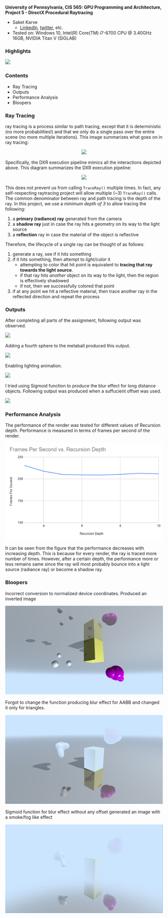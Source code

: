 **University of Pennsylvania, CIS 565: GPU Programming and Architecture,
Project 5 - DirectX Procedural Raytracing**

* Saket Karve
  * [LinkedIn](https://www.linkedin.com/in/saket-karve-43930511b/), [twitter](), etc.
* Tested on:  Windows 10, Intel(R) Core(TM) i7-6700 CPU @ 3.40GHz 16GB, NVIDIA Titan V (SIGLAB)

### Highlights

![](images/three_spheres1.gif)

### Contents

- Ray Tracing
- Outputs
- Performance Analysis
- Bloopers

### Ray Tracing

ray tracing is a process similar to path tracing, except that it is deterministic (no more probabilities!) and that we only do a single pass over the entire scene (no more multiple iterations). This image summarizes what goes on in ray tracing:

<p align="center">
  <img src="https://github.com/CIS565-Fall-2019/Project5-DirectX-Procedural-Raytracing/blob/master/images/raytrace.jpg">
</p>

Specifically, the DXR execution pipeline mimics all the interactions depicted above. This diagram summarizes the DXR execution pipeline:

<p align="center">
  <img src="https://github.com/CIS565-Fall-2019/Project5-DirectX-Procedural-Raytracing/blob/master/images/pipeline.png">
</p>

This does not prevent us from calling `TraceRay()` multiple times. In fact, any self-respecting raytracing project will allow multiple (~3) `TraceRay()` calls. The common denominator between ray and path tracing is the depth of the ray. In this project, we use a *minimum depth of 3* to allow tracing the following:

1. a **primary (radiance) ray** generated from the camera
2. a **shadow ray** just in case the ray hits a geometry on its way to the light source
3. a **reflection** ray in case the material of the object is reflective

Therefore, the lifecycle of a single ray can be thought of as follows:

1. generate a ray, see if it hits something
2. if it hits something, then attempt to *light/color* it
    * attempting to color that hit point is equivalent to **tracing that ray towards the light source**. 
    * if that ray hits *another* object on its way to the light, then the region is effectively shadowed
    * if not, then we successfully colored that point
3. if at any point we hit a reflective material, then trace another ray in the reflected direction and repeat the process

### Outputs

After completing all parts of the assignment, following output was observed.

![](images/three_spheres1.gif)

Adding a fourth sphere to the metaball produced this output.

![](images/four_spheres.gif)

Enabling lighting animation.

![](images/three_spheres_light.gif)

I tried using Sigmoid function to produce the blur effect for long distance objects. Following output was produced when a suffucient offset was used.

![](images/sigmoid50PG)

### Performance Analysis

The performance of the render was tested for different values of Recursion depth. Performance is measured in terms of frames per second of the render.

![](images/performance.PNG)

It can be seen from the figure that the performance decreases with increasing depth. This is because for every render, the ray is traced more number of times. However, after a certain depth, the performance more or less remains same since the ray will most probably bounce into a light source (radiance ray) or become a shadow ray.

### Bloopers

Incorrect conversion to normalized device coordinates. Produced an inverted image

![](images/incorrect_ndc.JPG)

Forgot to change the function producing blur effect for AABB and changed it only for triangles.

![](images/lerp_didnot_change_for_AABB.JPG)

Sigmoid function for blur effect without any offset generated an image with a smoke/fog like effect

![](images/sigmoid.JPG)

